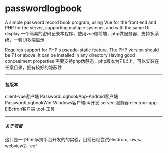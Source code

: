 # passwordlogbook
A simple password record book program, using Vue for the front end and PHP for the server, supporting multiple systems, and with the same UI display.一个简易的密码记录本程序，使用vue做前端，php做服务器，支持多系统，一套UI多端显示

Requires support for PHP's pseudo-static feature. The PHP version should be 7.1 or above. It can be installed in any directory.Having good concealment properties
需要支持php伪静态，php版本为7.1以上，可以安装在任意目录，拥有较好的隐蔽性

------------


#### 各版本
client-vue客户端
PasswordLogbookApp-Android客户端
PasswordLogbookWin-Windows客户端c#开发
server-服务器
electron-app-ElEctron客户端
tool-工具


------------


##### 关于项目
这只是一个htmljs跨平台开发的的实验，目前已经尝试electron、nwjs、webview2、cef




